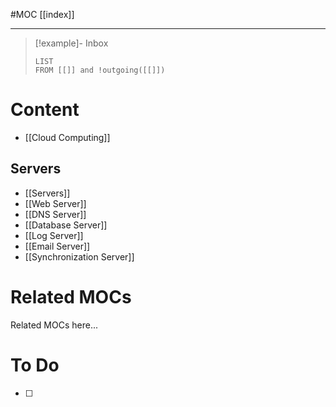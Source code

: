 #MOC
[[index]]
- - -

> [!example]- Inbox
> ```dataview
> LIST
> FROM [[]] and !outgoing([[]])
> ```
# Content

- [[Cloud Computing]]
## Servers

- [[Servers]]
- [[Web Server]]
- [[DNS Server]]
- [[Database Server]]
- [[Log Server]]
- [[Email Server]]
- [[Synchronization Server]]

# Related MOCs

Related MOCs here...

# To Do

- [ ] 